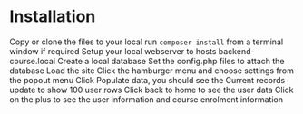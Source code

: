 # Installation
Copy or clone the files to your local
run `composer install` from a terminal window if required
Setup your local webserver to hosts backend-course.local
Create a local database
Set the config.php files to attach the database
Load the site 
Click the hamburger menu and choose settings from the popout menu
Click Populate data, you should see the Current records update to show 100 user rows
Click back to home to see the user data
Click on the plus to see the user information and course enrolment information